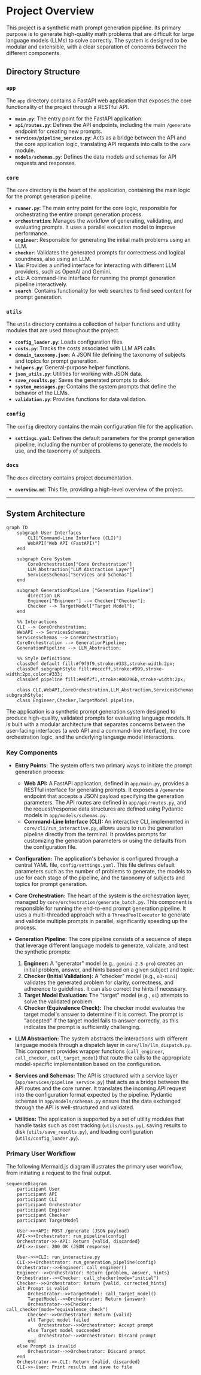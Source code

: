# Project Overview

This project is a synthetic math prompt generation pipeline. Its primary purpose is to generate high-quality math problems that are difficult for large language models (LLMs) to solve correctly. The system is designed to be modular and extensible, with a clear separation of concerns between the different components.

## Directory Structure

### `app`

The `app` directory contains a FastAPI web application that exposes the core functionality of the project through a RESTful API.

- **`main.py`**: The entry point for the FastAPI application.
- **`api/routes.py`**: Defines the API endpoints, including the main `/generate` endpoint for creating new prompts.
- **`services/pipeline_service.py`**: Acts as a bridge between the API and the core application logic, translating API requests into calls to the `core` module.
- **`models/schemas.py`**: Defines the data models and schemas for API requests and responses.

### `core`

The `core` directory is the heart of the application, containing the main logic for the prompt generation pipeline.

- **`runner.py`**: The main entry point for the core logic, responsible for orchestrating the entire prompt generation process.
- **`orchestration`**: Manages the workflow of generating, validating, and evaluating prompts. It uses a parallel execution model to improve performance.
- **`engineer`**: Responsible for generating the initial math problems using an LLM.
- **`checker`**: Validates the generated prompts for correctness and logical soundness, also using an LLM.
- **`llm`**: Provides a unified interface for interacting with different LLM providers, such as OpenAI and Gemini.
- **`cli`**: A command-line interface for running the prompt generation pipeline interactively.
- **`search`**: Contains functionality for web searches to find seed content for prompt generation.

### `utils`

The `utils` directory contains a collection of helper functions and utility modules that are used throughout the project.

- **`config_loader.py`**: Loads configuration files.
- **`costs.py`**: Tracks the costs associated with LLM API calls.
- **`domain_taxonomy.json`**: A JSON file defining the taxonomy of subjects and topics for prompt generation.
- **`helpers.py`**: General-purpose helper functions.
- **`json_utils.py`**: Utilities for working with JSON data.
- **`save_results.py`**: Saves the generated prompts to disk.
- **`system_messages.py`**: Contains the system prompts that define the behavior of the LLMs.
- **`validation.py`**: Provides functions for data validation.

### `config`

The `config` directory contains the main configuration file for the application.

- **`settings.yaml`**: Defines the default parameters for the prompt generation pipeline, including the number of problems to generate, the models to use, and the taxonomy of subjects.

### `docs`

The `docs` directory contains project documentation.

- **`overview.md`**: This file, providing a high-level overview of the project.

---

## System Architecture

```mermaid
graph TD
    subgraph User Interfaces
        CLI["Command-Line Interface (CLI)"]
        WebAPI["Web API (FastAPI)"]
    end

    subgraph Core System
        CoreOrchestration["Core Orchestration"]
        LLM_Abstraction["LLM Abstraction Layer"]
        ServicesSchemas["Services and Schemas"]
    end

    subgraph GenerationPipeline ["Generation Pipeline"]
        direction LR
        Engineer["Engineer"] --> Checker["Checker"];
        Checker --> TargetModel["Target Model"];
    end

    %% Interactions
    CLI --> CoreOrchestration;
    WebAPI --> ServicesSchemas;
    ServicesSchemas --> CoreOrchestration;
    CoreOrchestration --> GenerationPipeline;
    GenerationPipeline --> LLM_Abstraction;

    %% Style Definitions
    classDef default fill:#f9f9f9,stroke:#333,stroke-width:2px;
    classDef subgraphStyle fill:#ececff,stroke:#999,stroke-width:2px,color:#333;
    classDef pipeline fill:#e0f2f1,stroke:#00796b,stroke-width:2px;

    class CLI,WebAPI,CoreOrchestration,LLM_Abstraction,ServicesSchemas subgraphStyle;
    class Engineer,Checker,TargetModel pipeline;
```

The application is a synthetic prompt generation system designed to produce high-quality, validated prompts for evaluating language models. It is built with a modular architecture that separates concerns between the user-facing interfaces (a web API and a command-line interface), the core orchestration logic, and the underlying language model interactions.

### Key Components

- **Entry Points:** The system offers two primary ways to initiate the prompt generation process:
  - **Web API:** A FastAPI application, defined in `app/main.py`, provides a RESTful interface for generating prompts. It exposes a `/generate` endpoint that accepts a JSON payload specifying the generation parameters. The API routes are defined in `app/api/routes.py`, and the request/response data structures are defined using Pydantic models in `app/models/schemas.py`.
  - **Command-Line Interface (CLI):** An interactive CLI, implemented in `core/cli/run_interactive.py`, allows users to run the generation pipeline directly from the terminal. It provides prompts for customizing the generation parameters or using the defaults from the configuration file.

- **Configuration:** The application's behavior is configured through a central YAML file, `config/settings.yaml`. This file defines default parameters such as the number of problems to generate, the models to use for each stage of the pipeline, and the taxonomy of subjects and topics for prompt generation.

- **Core Orchestration:** The heart of the system is the orchestration layer, managed by `core/orchestration/generate_batch.py`. This component is responsible for running the end-to-end prompt generation pipeline. It uses a multi-threaded approach with a `ThreadPoolExecutor` to generate and validate multiple prompts in parallel, significantly speeding up the process.

- **Generation Pipeline:** The core pipeline consists of a sequence of steps that leverage different language models to generate, validate, and test the synthetic prompts:
    1. **Engineer:** A "generator" model (e.g., `gemini-2.5-pro`) creates an initial problem, answer, and hints based on a given subject and topic.
    2. **Checker (Initial Validation):** A "checker" model (e.g., `o3-mini`) validates the generated problem for clarity, correctness, and adherence to guidelines. It can also correct the hints if necessary.
    3. **Target Model Evaluation:** The "target" model (e.g., `o1`) attempts to solve the validated problem.
    4. **Checker (Equivalence Check):** The checker model evaluates the target model's answer to determine if it is correct. The prompt is "accepted" if the target model fails to answer correctly, as this indicates the prompt is sufficiently challenging.

- **LLM Abstraction:** The system abstracts the interactions with different language models through a dispatch layer in `core/llm/llm_dispatch.py`. This component provides wrapper functions (`call_engineer`, `call_checker`, `call_target_model`) that route the calls to the appropriate model-specific implementation based on the configuration.

- **Services and Schemas:** The API is structured with a service layer (`app/services/pipeline_service.py`) that acts as a bridge between the API routes and the core runner. It translates the incoming API request into the configuration format expected by the pipeline. Pydantic schemas in `app/models/schemas.py` ensure that the data exchanged through the API is well-structured and validated.

- **Utilities:** The application is supported by a set of utility modules that handle tasks such as cost tracking (`utils/costs.py`), saving results to disk (`utils/save_results.py`), and loading configuration (`utils/config_loader.py`).

### Primary User Workflow

The following Mermaid.js diagram illustrates the primary user workflow, from initiating a request to the final output.

```mermaid
sequenceDiagram
    participant User
    participant API
    participant CLI
    participant Orchestrator
    participant Engineer
    participant Checker
    participant TargetModel

    User->>+API: POST /generate (JSON payload)
    API->>+Orchestrator: run_pipeline(config)
    Orchestrator->>-API: Return {valid, discarded}
    API->>-User: 200 OK (JSON response)

    User->>+CLI: run_interactive.py
    CLI->>+Orchestrator: run_generation_pipeline(config)
    Orchestrator-->>Engineer: call_engineer()
    Engineer-->>Orchestrator: Return {problem, answer, hints}
    Orchestrator-->>Checker: call_checker(mode="initial")
    Checker-->>Orchestrator: Return {valid, corrected_hints}
    alt Prompt is valid
        Orchestrator-->>TargetModel: call_target_model()
        TargetModel-->>Orchestrator: Return {answer}
        Orchestrator-->>Checker: call_checker(mode="equivalence_check")
        Checker-->>Orchestrator: Return {valid}
        alt Target model failed
            Orchestrator-->>Orchestrator: Accept prompt
        else Target model succeeded
            Orchestrator-->>Orchestrator: Discard prompt
        end
    else Prompt is invalid
        Orchestrator-->>Orchestrator: Discard prompt
    end
    Orchestrator->>-CLI: Return {valid, discarded}
    CLI->>-User: Print results and save to file
```
